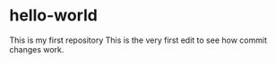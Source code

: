 # hello-world
This is my first repository
This is the very first edit to see how commit changes work.

